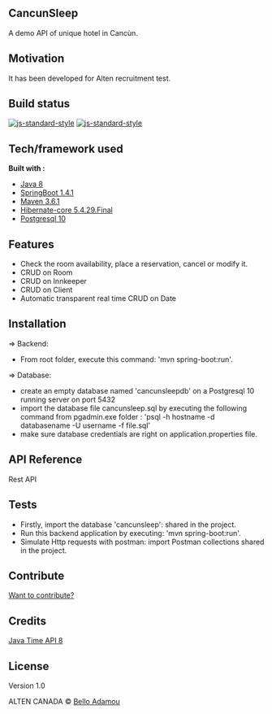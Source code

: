 ## CancunSleep
A demo API of unique hotel in Cancùn. 

## Motivation
It has been developed for Alten recruitment test.

## Build status
[![js-standard-style](https://img.shields.io/badge/Build-OK-brightgreen)]() 
[![js-standard-style](https://img.shields.io/badge/Execution-OK-brightgreen)]() 

## Tech/framework used

<b>Built with :</b>
- [Java 8](https://www.oracle.com/java/technologies/java8.html)
- [SpringBoot 1.4.1](https://spring.io/blog/2021/03/18/spring-boot-2-4-4-available-now)
- [Maven 3.6.1](https://maven.apache.org/docs/3.6.1/release-notes.html)
- [Hibernate-core 5.4.29.Final](https://hibernate.org/orm/releases/5.4/)
- [Postgresql 10](https://www.postgresql.org/about/news/postgresql-10-released-1786/)

## Features
- Check the room availability, place a reservation, cancel or modify it.
- CRUD on Room
- CRUD on Innkeeper
- CRUD on Client
- Automatic transparent real time CRUD on Date

## Installation
=> Backend: 
- From root folder, execute this command: 'mvn spring-boot:run'.

=> Database:
- create an empty database named 'cancunsleepdb' on a Postgresql 10 running server on port 5432
- import the database file cancunsleep.sql by executing the following command from pgadmin.exe folder : 
 'psql -h hostname -d databasename -U username -f file.sql'
- make sure database credentials are right on application.properties file.
    
## API Reference
Rest API

## Tests
- Firstly, import the database 'cancunsleep': shared in the project. 
- Run this backend application by executing: 'mvn spring-boot:run'.
- Simulate Http requests with postman: import Postman collections shared in the project.

## Contribute
[Want to contribute?](https://github.com/adamoubello/cancunsleep.git) 

## Credits
[Java Time API 8](https://docs.oracle.com/en/java/javase/11/docs/api/java.base/java/time/package-summary.html) 

## License
Version 1.0

ALTEN CANADA © [Bello Adamou](https://adamoubello.com)